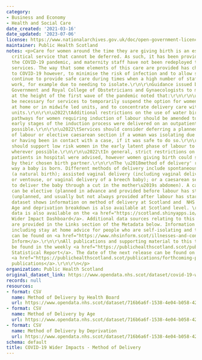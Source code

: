 ```yaml
---
category:
- Business and Economy
- Health and Social Care
date_created: '2021-03-16'
date_updated: '2023-07-06'
license: https://www.nationalarchives.gov.uk/doc/open-government-licence/version/3/
maintainer: Public Health Scotland
notes: <p>Care for women around the time they are giving birth is an essential, time
  critical service that cannot be deferred. As such, it has been provided throughout
  the COVID-19 pandemic, and maternity staff have not been redeployed to support other
  services. The way that some elements of this care are provided has changed in response
  to COVID-19 however, to minimise the risk of infection and to allow services to
  continue to provide safe care during times when a high number of staff may be off
  work, for example due to needing to isolate.\r\n\r\nGuidance issued by the Scottish
  Government and Royal College of Obstetricians and Gynaecologists to maternity services
  at the height of the first wave of the pandemic noted that:\r\n\r\n\u2022\tIt may
  be necessary for services to temporarily suspend the option for women to deliver
  at home or in midwife led units, and to concentrate delivery care within obstetric
  units.\r\n\r\n\u2022\tAdditional restrictions on the use of water births were recommended.\r\n\r\n\u2022\tCare
  pathways for women requiring induction of labour should be amended to ensure the
  early stages of the induction process were delivered on an outpatient basis wherever
  possible.\r\n\r\n\u2022\tServices should consider deferring a planned induction
  of labour or elective caesarean section if a woman was isolating due to having COVID-19,
  or having been in contact with a case, if it was safe to do so.\r\n\r\n\u2022\tServices
  should support low risk women in the early latent phase of labour to remain at home
  wherever possible.\r\n\r\n\u2022\tIn general, strict restrictions on visitors for
  patients in hospital were advised, however women giving birth could still be accompanied
  by their chosen birth partner.\r\n\r\nThe \u2018method of delivery' refers to the
  way a baby is born. Different methods of delivery include spontaneous vaginal delivery
  (a natural birth); assisted vaginal delivery (including vaginal delivery by forceps
  or ventouse, or vaginal delivery of a breech baby); or a caesarean section (an operation
  to deliver the baby through a cut in the mother\u2019s abdomen). A caesarean section
  can be elective (planned in advance and provided before labour has started) or emergency
  (unplanned, and usually but not always provided after labour has started).\r\n\r\nThis
  dataset shows information on method of delivery at Scotland and  NHS Board level.
  Age and deprivation breakdown is also available at Scotland level. \r\n\r\nThis
  data is also available on the <a href="https://scotland.shinyapps.io/phs-covid-wider-impact/">COVID-19
  Wider Impact Dashboard</a>. Additional data sources relating to this topic area
  are provided in the Links section of the Metadata below. Information on COVID-19,
  including stay at home advice for people who are self-isolating and their households,
  can be found on <a href="https://www.nhsinform.scot/illnesses-and-conditions/infections-and-poisoning/coronavirus-covid-19#stay-at-home-advice">NHS
  Inform</a>.\r\n\r\nAll publications and supporting material to this topic area can
  be found in the weekly <a href="https://publichealthscotland.scot/publications/covid-19-statistical-report/">COVID-19
  Statistical Report</a>. The date of the next release can be found on our list of
  <a href="https://publichealthscotland.scot/publications/forthcoming-publications/">forthcoming
  publications</a>.\r\n\r\n</p>
organization: Public Health Scotland
original_dataset_link: https://www.opendata.nhs.scot/dataset/covid-19-wider-impacts-method-of-delivery
records: null
resources:
- format: CSV
  name: Method of Delivery by Health Board
  url: https://www.opendata.nhs.scot/dataset/716b6a6f-1538-4e04-b058-42af9f1c4f44/resource/7996d72a-b8a1-4236-b66b-42e3c828a547/download/method_delivery_hb_20230706.csv
- format: CSV
  name: Method of Delivery by Age
  url: https://www.opendata.nhs.scot/dataset/716b6a6f-1538-4e04-b058-42af9f1c4f44/resource/5f91ec4d-d96e-40c9-b69a-7e087e5e6414/download/method_delivery_age_20230706.csv
- format: CSV
  name: Method of Delivery by Deprivation
  url: https://www.opendata.nhs.scot/dataset/716b6a6f-1538-4e04-b058-42af9f1c4f44/resource/d1bd0441-c451-4aec-beaf-8506f704efec/download/method_delivery_simd_20230706.csv
schema: default
title: COVID-19 Wider Impacts - Method of Delivery
---
```


